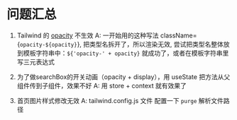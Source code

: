 # 问题汇总
1. Tailwind 的 [opacity](https://tailwindcss.com/docs/opacity) 不生效
A: 一开始用的这种写法 className={`opacity-${opacity}`}, 把类型名拆开了，所以渲染无效, 尝试把类型名整体放到模板字符串中：`${'opacity-' + opacity}` 就成功了，或者在模板字符串里写三元表达式

2. 为了做searchBox的开关动画（opacity + display），用 useState 把方法从父组件传到子组件，效果不好
A: 用 store + context 就有效果了

3. 首页图片样式修改无效
A: tailwind.config.js 文件 配置一下 `purge` 解析文件路径
